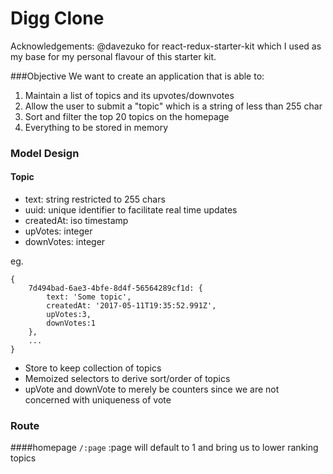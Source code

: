 # Digg Clone
Acknowledgements:
@davezuko for react-redux-starter-kit which I used as my base for my personal flavour of this starter kit.

###Objective
We want to create an application that is able to:

1. Maintain a list of topics and its upvotes/downvotes
2. Allow the user to submit a "topic" which is a string of less than 255 char
3. Sort and filter the top 20 topics on the homepage
4. Everything to be stored in memory

### Model Design
#### Topic
* text: string restricted to 255 chars
* uuid: unique identifier to facilitate real time updates
* createdAt: iso timestamp
* upVotes: integer
* downVotes: integer

eg. 

```
{ 
	7d494bad-6ae3-4bfe-8d4f-56564289cf1d: {
		text: 'Some topic',
		createdAt: '2017-05-11T19:35:52.991Z',
		upVotes:3,
		downVotes:1
	},
	...
}
```
* Store to keep collection of topics
* Memoized selectors to derive sort/order of topics
* upVote and downVote to merely be counters since we are not concerned with uniqueness of vote

### Route
####homepage
`/:page`
:page will default to 1 and bring us to lower ranking topics 